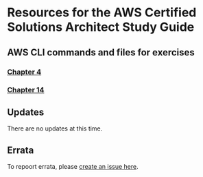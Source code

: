 # Resources for the AWS Certified Solutions Architect Study Guide

## AWS CLI commands and files for exercises

### [Chapter 4](https://github.com/benpiper/aws-csaa/tree/3rd-edition/c04)

### [Chapter 14](https://github.com/benpiper/aws-csaa/tree/3rd-edition/c14)

## Updates

There are no updates at this time.

## Errata

To repoort errata, please [create an issue here](https://github.com/awscsa/awscsa.github.io/issues/new/choose).

